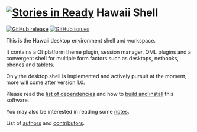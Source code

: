 [![Stories in Ready](https://badge.waffle.io/hawaii-desktop/hawaii-shell.png?label=ready&title=Ready)](https://waffle.io/hawaii-desktop/hawaii-shell)
Hawaii Shell
============

[![GitHub release](https://img.shields.io/github/release/hawaii-desktop/hawaii-shell.svg)](https://github.com/hawaii-desktop/hawaii-shell)
[![GitHub issues](https://img.shields.io/github/issues/hawaii-desktop/hawaii-shell.svg)](https://github.com/hawaii-desktop/hawaii-shell/issues)

This is the Hawaii desktop environment shell and workspace.

It contains a Qt platform theme plugin, session manager, QML plugins
and a convergent shell for multiple form factors such as desktops,
netbooks, phones and tablets.

Only the desktop shell is implemented and actively pursuit at the
moment, more will come after version 1.0.

Please read the [list of dependencies](DEPENDENCIES.md) and how to
[build and install](BUILD.md) this software.

You may also be interested in reading some [notes](NOTES.md).

List of [authors](AUTHORS.md) and [contributors](CONTRIBUTORS.md).
